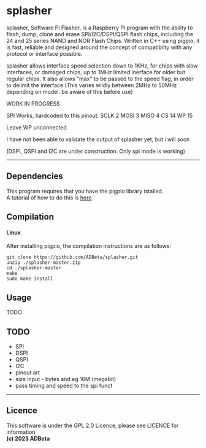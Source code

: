 ﻿# splasher

splasher, Software Pi Flasher, is a Raspberry Pi program with the ability to 
flash, dump, clone and erase SPI/I2C/DSPI/QSPI flash chips, including the 24 and
25 series NAND and NOR Flash Chips. Written in C++ using pigpio, it is fast,
reliable and designed around the concept of compatibilty with any protocol or 
interface possible.

splasher allows interface speed selection down to 1KHz, for chips with slow
interfaces, or damaged chips, up to 1MHz limited inerface for older but regular 
chips. It also allows "max" to be passed to the speed flag, in order to delimit
the interface (This varies wildly between 2MHz to 50MHz depending on model. be
aware of this before use)

WORK IN PROGRESS

SPI Works, hardcoded to this pinout:
SCLK	2
MOSI	3
MISO	4
CS		14
WP		15

Leave WP unconnected

I have not been able to validate the output of splasher yet, but i will soon

(DSPI, QSPI and I2C are under construction. Only spi mode is working)

----
## Dependencies
This program requires that you have the pigpio library istalled.  
A tutorial of how to do this is [here](https://abyz.me.uk/rpi/pigpio/download.html)

## Compilation
#### Linux
After installing pigpio, the compilation instructions are as follows:  
```
git clone https://github.com/ADBeta/splasher.git
unzip ./splasher-master.zip
cd ./splasher-master
make
sudo make install
```

## Usage
TODO

## TODO
* SPI
* DSPI
* QSPI
* I2C
* pinout art
* size input - bytes and eg 16M (megabit)
* pass timing and speed to the spi funct

----
## Licence
This software is under the GPL 2.0 Licence, please see LICENCE for information  
<b>(c) 2023 ADBeta </b>
